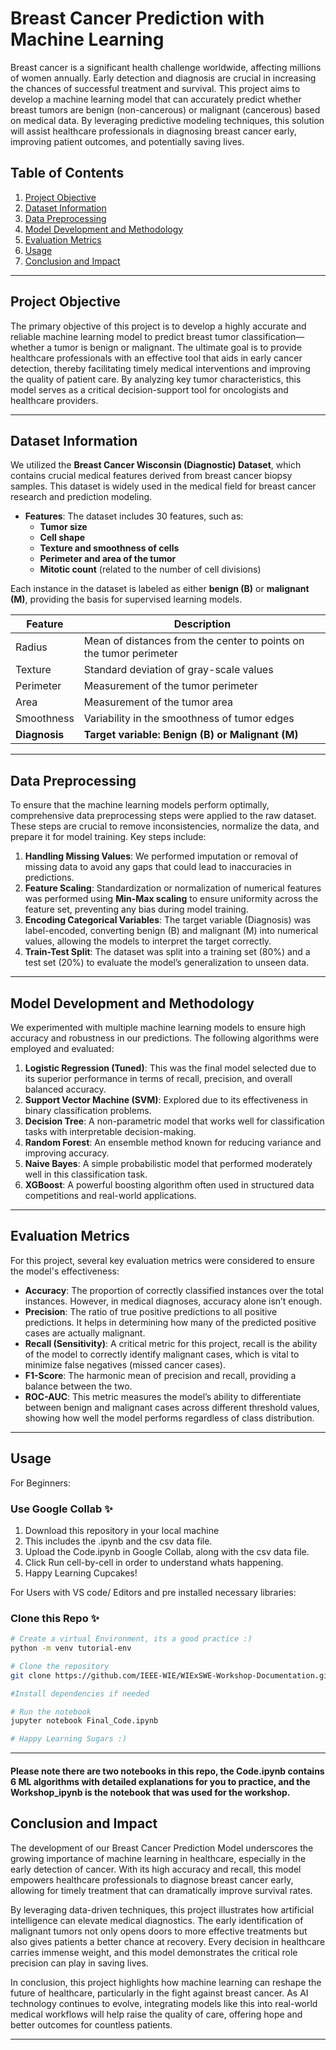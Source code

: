 # Breast Cancer Prediction with Machine Learning


Breast cancer is a significant health challenge worldwide, affecting millions of women annually. Early detection and diagnosis are crucial in increasing the chances of successful treatment and survival. This project aims to develop a machine learning model that can accurately predict whether breast tumors are benign (non-cancerous) or malignant (cancerous) based on medical data. By leveraging predictive modeling techniques, this solution will assist healthcare professionals in diagnosing breast cancer early, improving patient outcomes, and potentially saving lives.

## Table of Contents
1. [Project Objective](#project-objective)
2. [Dataset Information](#dataset-information)
3. [Data Preprocessing](#data-preprocessing)
4. [Model Development and Methodology](#model-development-and-methodology)
5. [Evaluation Metrics](#evaluation-metrics)
6. [Usage](#usage)
7. [Conclusion and Impact](#conclusion-and-impact)

---

## Project Objective

The primary objective of this project is to develop a highly accurate and reliable machine learning model to predict breast tumor classification—whether a tumor is benign or malignant. The ultimate goal is to provide healthcare professionals with an effective tool that aids in early cancer detection, thereby facilitating timely medical interventions and improving the quality of patient care. By analyzing key tumor characteristics, this model serves as a critical decision-support tool for oncologists and healthcare providers.

---

## Dataset Information

We utilized the **Breast Cancer Wisconsin (Diagnostic) Dataset**, which contains crucial medical features derived from breast cancer biopsy samples. This dataset is widely used in the medical field for breast cancer research and prediction modeling.

- **Features**: The dataset includes 30 features, such as:
  - **Tumor size**
  - **Cell shape**
  - **Texture and smoothness of cells**
  - **Perimeter and area of the tumor**
  - **Mitotic count** (related to the number of cell divisions)

Each instance in the dataset is labeled as either **benign (B)** or **malignant (M)**, providing the basis for supervised learning models.

| Feature | Description |
|---------|-------------|
| Radius | Mean of distances from the center to points on the tumor perimeter |
| Texture | Standard deviation of gray-scale values |
| Perimeter | Measurement of the tumor perimeter |
| Area | Measurement of the tumor area |
| Smoothness | Variability in the smoothness of tumor edges |
| **Diagnosis** | **Target variable: Benign (B) or Malignant (M)** |


---

## Data Preprocessing

To ensure that the machine learning models perform optimally, comprehensive data preprocessing steps were applied to the raw dataset. These steps are crucial to remove inconsistencies, normalize the data, and prepare it for model training. Key steps include:

1. **Handling Missing Values**: We performed imputation or removal of missing data to avoid any gaps that could lead to inaccuracies in predictions.
2. **Feature Scaling**: Standardization or normalization of numerical features was performed using **Min-Max scaling** to ensure uniformity across the feature set, preventing any bias during model training.
3. **Encoding Categorical Variables**: The target variable (Diagnosis) was label-encoded, converting benign (B) and malignant (M) into numerical values, allowing the models to interpret the target correctly.
4. **Train-Test Split**: The dataset was split into a training set (80%) and a test set (20%) to evaluate the model’s generalization to unseen data.

---

## Model Development and Methodology

We experimented with multiple machine learning models to ensure high accuracy and robustness in our predictions. The following algorithms were employed and evaluated:

1. **Logistic Regression (Tuned)**: This was the final model selected due to its superior performance in terms of recall, precision, and overall balanced accuracy.
2. **Support Vector Machine (SVM)**: Explored due to its effectiveness in binary classification problems.
3. **Decision Tree**: A non-parametric model that works well for classification tasks with interpretable decision-making.
4. **Random Forest**: An ensemble method known for reducing variance and improving accuracy.
5. **Naive Bayes**: A simple probabilistic model that performed moderately well in this classification task.
6. **XGBoost**: A powerful boosting algorithm often used in structured data competitions and real-world applications.

---

## Evaluation Metrics

For this project, several key evaluation metrics were considered to ensure the model's effectiveness:

- **Accuracy**: The proportion of correctly classified instances over the total instances. However, in medical diagnoses, accuracy alone isn’t enough.
- **Precision**: The ratio of true positive predictions to all positive predictions. It helps in determining how many of the predicted positive cases are actually malignant.
- **Recall (Sensitivity)**: A critical metric for this project, recall is the ability of the model to correctly identify malignant cases, which is vital to minimize false negatives (missed cancer cases).
- **F1-Score**: The harmonic mean of precision and recall, providing a balance between the two.
- **ROC-AUC**: This metric measures the model’s ability to differentiate between benign and malignant cases across different threshold values, showing how well the model performs regardless of class distribution.

---



## Usage

For Beginners: 
 ### Use Google Collab ✨
1. Download this repository in your local machine
2. This includes the .ipynb and the csv data file.
3. Upload the Code.ipynb in Google Collab, along with the csv data file.
4. Click Run cell-by-cell in order to understand whats happening.
5. Happy Learning Cupcakes!


For Users with VS code/ Editors and pre installed necessary libraries:
 ### Clone this Repo ✨
 
```bash
# Create a virtual Environment, its a good practice :)
python -m venv tutorial-env

# Clone the repository
git clone https://github.com/IEEE-WIE/WIExSWE-Workshop-Documentation.git

#Install dependencies if needed

# Run the notebook
jupyter notebook Final_Code.ipynb

# Happy Learning Sugars :)
```
---
#### Please note there are two notebooks in this repo, the Code.ipynb contains 6 ML algorithms with detailed explanations for you to practice, and the Workshop_ipynb is the notebook that was used for the workshop.

## Conclusion and Impact

The development of our Breast Cancer Prediction Model underscores the growing importance of machine learning in healthcare, especially in the early detection of cancer. With its high accuracy and recall, this model empowers healthcare professionals to diagnose breast cancer early, allowing for timely treatment that can dramatically improve survival rates.

By leveraging data-driven techniques, this project illustrates how artificial intelligence can elevate medical diagnostics. The early identification of malignant tumors not only opens doors to more effective treatments but also gives patients a better chance at recovery. Every decision in healthcare carries immense weight, and this model demonstrates the critical role precision can play in saving lives.

In conclusion, this project highlights how machine learning can reshape the future of healthcare, particularly in the fight against breast cancer. As AI technology continues to evolve, integrating models like this into real-world medical workflows will help raise the quality of care, offering hope and better outcomes for countless patients.

---
